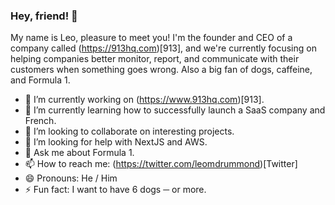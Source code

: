 ### Hey, friend! 👋
My name is Leo, pleasure to meet you! I'm the founder and CEO of a company called (https://913hq.com)[913], and we're currently focusing on helping companies better monitor, report, and communicate with their customers when something goes wrong. Also a big fan of dogs, caffeine, and Formula 1.

<!--
**leodrummond/leodrummond** is a ✨ _special_ ✨ repository because its `README.md` (this file) appears on your GitHub profile. -->

- 🔭 I’m currently working on (https://www.913hq.com)[913].
- 🌱 I’m currently learning how to successfully launch a SaaS company and French.
- 👯 I’m looking to collaborate on interesting projects.
- 🤔 I’m looking for help with NextJS and AWS.
- 💬 Ask me about Formula 1.
- 📫 How to reach me: (https://twitter.com/leomdrummond)[Twitter]
- 😄 Pronouns: He / Him
- ⚡ Fun fact: I want to have 6 dogs ─ or more.
